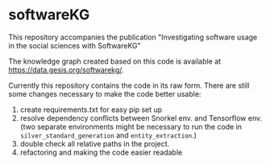 # softwareKG
This repository accompanies the publication "Investigating software usage in the social sciences with SoftwareKG"

The knowledge graph created based on this code is available at https://data.gesis.org/softwarekg/. 

Currently this repository contains the code in its raw form. 
There are still some changes necessary to make the code better usable:
1. create requirements.txt for easy pip set up
2. resolve dependency conflicts between Snorkel env. and Tensorflow env. (two separate environments might be necessary to run the code in `silver_standard_generation` and `entity_extraction`.)
3. double check all relative paths in the project. 
4. refactoring and making the code easier readable
